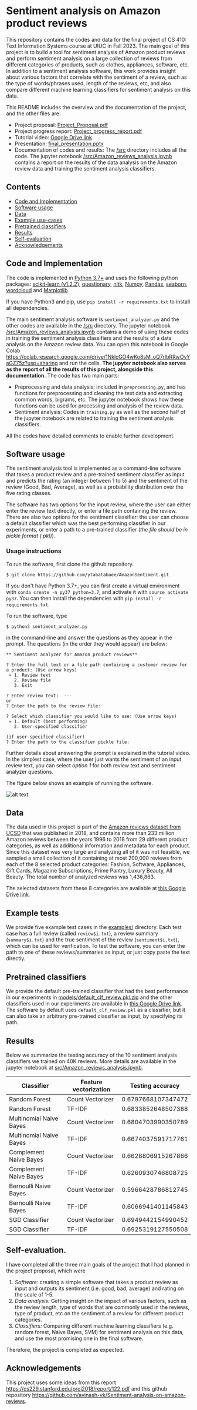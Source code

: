 # Sentiment analysis on Amazon product reviews
This repository contains the codes and data for the final project of CS 410: Text Information Systems course at UIUC in Fall 2023. The main goal of this project is to build a tool for sentiment analysis of Amazon product reviews and perform sentiment analysis on a large collection of reviews from different categories of products, such as clothes, appliances, software, etc. In addition to a sentiment analysis software, this work provides insight about various factors that correlate with the sentiment of a review, such as the type of words/phrases used, length of the reviews, etc, and also compare different machine learning classifiers for sentiment analysis on this data.

This README includes the overview and the documentation of the project, and the other files are:
- Project proposal: [Project_Proposal.pdf](https://github.com/ytabatabaee/AmazonSentiment/blob/main/Project_Proposal.pdf)
- Project progress report: [Project_progress_report.pdf](https://github.com/ytabatabaee/AmazonSentiment/blob/main/Project_progress_report.pdf)
- Tutorial video: [Google Drive link](https://drive.google.com/file/d/1ChAIQuxHHGHBLNhqksAbWvVOhIxG5UhW/view?usp=sharing)
- Presentation: [final_presentation.pptx](https://github.com/ytabatabaee/AmazonSentiment/blob/main/final_presentation.pptx)
- Documentation of codes and results: The [/src](https://github.com/ytabatabaee/AmazonSentiment/tree/main/src) directory includes all the code. The jupyter notebook [/src/Amazon_reviews_analysis.ipynb](https://github.com/ytabatabaee/AmazonSentiment/blob/main/src/Amazon_reviews_analysis.ipynb) contains a report on the results of the data analysis on the Amazon review data and training the sentiment analysis classifiers.


## Contents
- [Code and Implementation](#codes)
- [Software usage](#software)
- [Data](#data)
- [Example use-cases](#examples)
- [Pretrained classifiers](#pretrained-classifiers)
- [Results](#results)
- [Self-evaluation](#self-evaluation)
- [Acknowledgements](#acknowledgements)

## Code and Implementation
The code is implemented in [Python 3.7+](https://www.python.org) and uses the following python packages: [scikit-learn (v1.2.2)](https://scikit-learn.org/stable/index.html), [questionary](https://pypi.org/project/questionary/), [nltk](https://www.nltk.org/), [Numpy](https://numpy.org), [Pandas](https://pandas.pydata.org/), [seaborn](https://seaborn.pydata.org/), [wordcloud](https://pypi.org/project/wordcloud/) and [Matplotlib](https://matplotlib.org/).

If you have Python3 and pip, use `pip install -r requirements.txt` to install all dependencies.

The main sentiment analysis software is `sentiment_analyzer.py` and the other codes are available in the [/src](https://github.com/ytabatabaee/AmazonSentiment/tree/main/src) directory. The jupyter notebook [/src/Amazon_reviews_analysis.ipynb](https://github.com/ytabatabaee/AmazonSentiment/blob/main/src/Amazon_reviews_analysis.ipynb) contains a demo of using these codes in training the sentiment analysis classifiers and the results of a data analysis on the Amazon review data. You can open this notebook in Google Colab https://colab.research.google.com/drive/1NklcGO4wKo8sM_oQ7rIbRRwOvYaGZ75z?usp=sharing and run the cells. **The jupyter notebook also serves as the report of all the results of this project, alongside this documentation.**  The code has two main parts:

- Preprocessing and data analysis: included in `preprcessing.py`, and has functions for preprocessing and cleaning the text data and extracting common words, bigrams, etc. The jupyter notebook shows how these functions can be used for processing and analysis of the review data.
- Sentiment analysis: Codes in `training.py` as well as the second half of the jupyter notebook are related to training the sentiment analysis classifiers.

All the codes have detailed comments to enable further development.

## Software usage
The sentiment analysis tool is implemented as a command-line software that takes a product review and a pre-trained sentiment classifier as input and predicts the rating (an integer between 1 to 5) and the sentiment of the review (Good, Bad, Average), as well as a probability distribution over the five rating classes.

The software has two options for the input review, where the user can either enter the review text directly, or enter a file path containing the review. There are also two options for the sentiment classifier: the user can choose a default classifier which was the best performing classifier in our experiments, or enter a path to a pre-trained classifier (*the file should be in pickle format (.pkl)*).

### Usage instructions
To run the software, first clone the github repository.

`$ git clone https://github.com/ytabatabaee/AmazonSentiment.git`

If you don't have Python 3.7+, you can first create a virtual environment with `conda create -n py37 python=3.7`, and activate it with `source activate py37`. You can then install the dependencies with `pip install -r requirements.txt`.

To run the software, type

`$ python3 sentiment_analyzer.py`

 in the command-line and answer the questions as they appear in the prompt. The questions (in the order they would appear) are below:

```
** Sentiment analyzer for Amazon product reviews**  

? Enter the full text or a file path containing a customer review for a product: (Use arrow keys)
 » 1. Review text
   2. Review file
   3. Exit

? Enter review text:  ---
or
? Enter the path to the review file:

? Select which classifier you would like to use: (Use arrow keys)
 » 1. Default (best performing)
   2. User-specified classifier

(if user-specified classifier)
? Enter the path to the classifier pickle file:

```
 Further details about answering the prompt is explained in the tutorial video. In the simplest case, where the user just wants the sentiment of an input review text, you can select *option 1* for both review text and sentiment analyzer questions.

The figure below shows an example of running the software.

![alt text](example-test.png)

## Data

The data used in this project is part of the [Amazon reviews dataset from UCSD](https://nijianmo.github.io/amazon/index.html) that was published in 2018, and contains more than 233 million Amazon reviews between the years 1996 to 2018 from 29 different product categories, as well as additional information and metadata for each product. Since this dataset was very large and analyzing all of it was not feasible, we sampled a small collection of it containing at most 200,000 reviews from each of the 8 selected product categories: Fashion, Software, Appliances, Gift Cards, Magazine Subscriptions, Prime Pantry, Luxury Beauty, All Beauty. The total number of analyzed reviews was 1,436,883.

The selected datasets from these 8 categories are available at [this Google Drive link](https://drive.google.com/drive/folders/1V6-7o-2mcjb5A1VQZEFVC3H-xtkz0PyG?usp=sharing).

## Example tests

We provide five example test cases in the [examples/](https://github.com/ytabatabaee/AmazonSentiment/tree/main/examples) directory. Each test case has a full review (called `review$i.txt`), a review summary (`summary$i.txt`) and the true sentiment of the review (`sentiment$i.txt`), which can be used for verification. To test the software, you can enter the path to one of these reviews/summaries as input, or just copy paste the text directly.

## Pretrained classifiers

We provide the default pre-trained classifier that had the best performance in our experiments in [models/default_clf_review.pkl.zip](https://github.com/ytabatabaee/AmazonSentiment/blob/main/models/default_clf_review.pkl.zip) and the other classifiers used in our experiments are available in [this Google Drive link](https://drive.google.com/drive/folders/1w-muQMsE5ft5N56-1vsrtl1P8hRq7ink?usp=sharing). The software by default uses `default_clf_review.pkl` as a classifier, but it can also take an arbitrary pre-trained classifier as input, by specifying its path.

## Results

Below we summarize the testing accuracy of the 10 sentiment analysis classifiers we trained on 40K reviews. More details are available in the jupyter notebook at [src/Amazon_reviews_analysis.ipynb](https://github.com/ytabatabaee/AmazonSentiment/blob/main/src/Amazon_reviews_analysis.ipynb).

| Classifier      | Feature vectorization    |Testing accuracy    |
| ----------- | ----------- | ----------- |
| Random Forest    |   Count Vectorizer      | 0.6797668107347472 |
| Random Forest    |   TF-IDF      | 0.6833852648507388 |
| Multinomial Naive Bayes    |   Count Vectorizer      |  0.6804703990350789 |
| Multinomial Naive Bayes    |   TF-IDF      |  0.6674037591717761 |
| Complement Naive Bayes    |    Count Vectorizer     | 0.6628806915267866 |
| Complement Naive Bayes    |     TF-IDF    | 0.6260930746808725 |
| Bernoulli Naive Bayes    |     Count Vectorizer    | 0.5966428786812745 |
| Bernoulli Naive Bayes    |     TF-IDF    | 0.6066941401145843 |
| SGD Classifier     |     Count Vectorizer    |     0.6949442154990452     |
| SGD Classifier     |     TF-IDF    |     0.6925319127550508     |

## Self-evaluation.

I have completed all the three main goals of the project that I had planned in the project proposal, which were
1) *Software:* creating a simple software that takes a product review as input and outputs its sentiment (i.e. good, bad, average) and rating on the scale of 1-5.
2) *Data analysis:* Getting insight on the impact of various factors, such as the review length, type of words that are commonly used in the reviews, type of product, etc on the sentiment of a review for different product categories.
3) *Classifiers:* Comparing different machine learning classifiers (e.g. random forest, Naive Bayes, SVM) for sentiment analysis on this data, and use the most promising one in the final software.

Therefore, the project is completed as expected.

## Acknowledgements
This project uses some ideas from this report https://cs229.stanford.edu/proj2018/report/122.pdf and this github repository https://github.com/avinash-vk/Sentiment-analysis-on-amazon-reviews.
